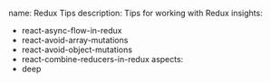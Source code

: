 name: Redux Tips
description: Tips for working with Redux
insights:
  - react-async-flow-in-redux
  - react-avoid-array-mutations
  - react-avoid-object-mutations
  - react-combine-reducers-in-redux
aspects:
  - deep
